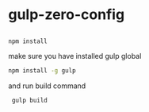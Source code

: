 # gulp-zero-config
##
```sh
npm install
```
make sure you have installed gulp global
```sh
npm install -g gulp
```
and run build command
```sh
 gulp build
```
